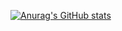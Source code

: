 [![Anurag's GitHub stats](https://github-readme-stats.vercel.app/api?username=christophsturm)](https://github.com/anuraghazra/github-readme-stats)
